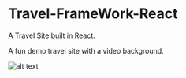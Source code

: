 # Travel-FrameWork-React
A Travel Site built in React. 

A fun demo travel site with a video background. 

![alt text](https://i.imgur.com/u0nSgTE.png)

